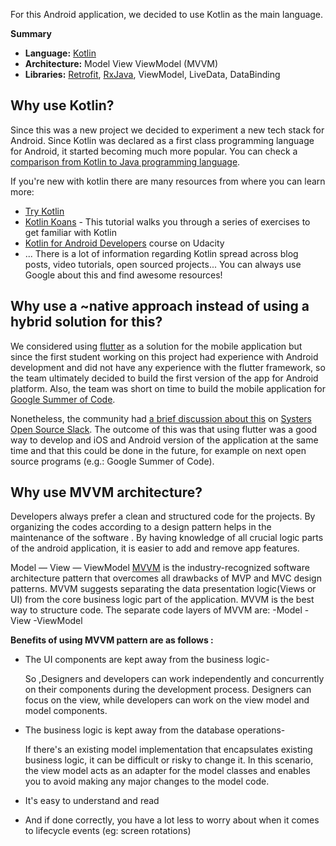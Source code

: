 For this Android application, we decided to use Kotlin as the main language.

**Summary**

- **Language:** [Kotlin](https://kotlinlang.org/)
- **Architecture:** Model View ViewModel (MVVM)
- **Libraries:** [Retrofit](http://square.github.io/retrofit/), [RxJava](https://github.com/ReactiveX/RxJava), ViewModel, LiveData, DataBinding


## Why use Kotlin?

Since this was a new project we decided to experiment a new tech stack for Android. Since Kotlin was declared as a first class programming language for Android, it started becoming much more popular. You can check a [comparison from Kotlin to Java programming language](https://kotlinlang.org/docs/reference/comparison-to-java.html).

If you're new with kotlin there are many resources from where you can learn more:
- [Try Kotlin](https://try.kotlinlang.org/) 
- [Kotlin Koans](https://kotlinlang.org/docs/tutorials/koans.html) - This tutorial walks you through a series of exercises to get familiar with Kotlin
- [Kotlin for Android Developers](https://eu.udacity.com/course/kotlin-for-android-developers--ud888) course on Udacity
- ... There is a lot of information regarding Kotlin spread across blog posts, video tutorials, open sourced projects... You can always use Google about this and find awesome resources!

## Why use a ~native approach instead of using a hybrid solution for this?

We considered using [flutter](https://flutter.io/) as a solution for the mobile application but since the first student working on this project had experience with Android development and did not have any experience with the flutter framework, so the team ultimately decided to build the first version of the app for Android platform. Also, the team was short on time to build the mobile application for [Google Summer of Code](https://summerofcode.withgoogle.com).

Nonetheless, the community had [a brief discussion about this](https://systers-opensource.slack.com/archives/CAE8QK41L/p1531508427000351) on [Systers Open Source Slack](http://systers.io/slack-systers-opensource/). The outcome of this was that using flutter was a good way to develop and iOS and Android version of the application at the same time and that this could be done in the future, for example on next open source programs (e.g.: Google Summer of Code).

## Why use MVVM architecture?

Developers always prefer a clean and structured code for the projects.
By organizing the codes according to a design pattern helps in the maintenance of the software
. By having knowledge of all crucial logic parts of the android application, it is easier to add and remove app features.

Model — View — ViewModel [MVVM](https://developer.android.com/jetpack/guide?gclid=CjwKCAjwtdeFBhBAEiwAKOIy54BbAQsy_XH_sdwfTNM0Ben6F4omB1u3v5rUrEt6JhV7m0CokKUUGxoCRgsQAvD_BwE&gclsrc=aw.ds) is the industry-recognized software architecture pattern that overcomes all drawbacks of MVP and MVC design patterns. MVVM suggests separating the
data presentation logic(Views or UI) from the core business logic part of the application.
 MVVM is the best way to structure code.
 The separate code layers of MVVM are:
  -Model
  -View
  -ViewModel

**Benefits of using MVVM pattern are as follows :**
- The UI components are kept away from the business logic- 
  
  So ,Designers and developers can work independently and concurrently on their components during the development process. Designers can focus on the view, while developers can work on the view model and model components.
- The business logic is kept away from the database operations-

   If there's an existing model implementation that encapsulates existing business logic, it can be difficult or risky to change it. In this scenario, the view model acts as an adapter for the model classes and enables you to avoid making any major changes to the model code.
- It's easy to understand and read  
- And if done correctly, you have a lot less to worry about when it comes to lifecycle events (eg: screen rotations)